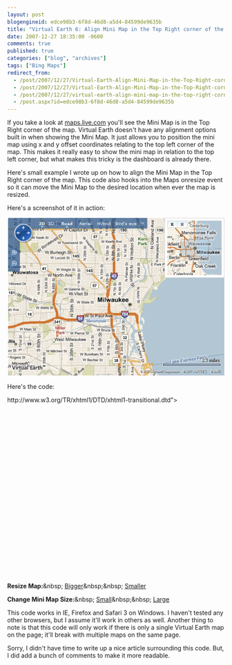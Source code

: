 ```yaml
---
layout: post
blogengineid: edce98b3-6f8d-46d8-a5d4-84599de9635b
title: "Virtual Earth 6: Align Mini Map in the Top Right corner of the Map"
date: 2007-12-27 18:35:00 -0600
comments: true
published: true
categories: ["blog", "archives"]
tags: ["Bing Maps"]
redirect_from: 
  - /post/2007/12/27/Virtual-Earth-Align-Mini-Map-in-the-Top-Right-corner-of-the-Map.aspx
  - /post/2007/12/27/Virtual-Earth-Align-Mini-Map-in-the-Top-Right-corner-of-the-Map
  - /post/2007/12/27/virtual-earth-align-mini-map-in-the-top-right-corner-of-the-map
  - /post.aspx?id=edce98b3-6f8d-46d8-a5d4-84599de9635b
---
```

<!-- more -->

If you take a look at <a href="http://maps.live.com/">maps.live.com</a> you'll see the Mini Map is in the Top Right corner of the map. Virtual Earth doesn't have any alignment options built in when showing the Mini Map. It just allows you to position the mini map using x and y offset coordinates relating to the top left corner of the map. This makes it really easy to show the mini map in relation to the top left corner, but what makes this tricky is the dashboard is already there.

Here's small example I wrote up on how to align the Mini Map in the Top Right corner of the map. This code also hooks into the Maps onresize event so it can move the Mini Map to the desired location when ever the map is resized.

Here's a screenshot of it in action:

<img src="/files/2009/6/20091227_Virtual_Earth_MiniMap_Align_Top_Right_Corner.png" alt="" />

Here's the code:

<!DOCTYPE html PUBLIC "-//W3C//DTD XHTML 1.0 Transitional//EN" "<a href="http://www.w3.org/TR/xhtml1/DTD/xhtml1-transitional.dtd">http://www.w3.org/TR/xhtml1/DTD/xhtml1-transitional.dtd</a>">
 <html>
 <head>
 <meta http-equiv="Content-Type" content="text/html; charset=utf-8">
 <script type="text/javascript" src="<a href="http://dev.virtualearth.net/mapcontrol/mapcontrol.ashx?v=6">http://dev.virtualearth.net/mapcontrol/mapcontrol.ashx?v=6</a>" mce_src="<a href="http://dev.virtualearth.net/mapcontrol/mapcontrol.ashx?v=6&quot;></script">http://dev.virtualearth.net/mapcontrol/mapcontrol.ashx?v=6"></script</a>>
 </head>

<body onload="PageLoad()">

<script type="text/javascript">
 var map = null;

var MiniMapSize = VEMiniMapSize.Small; // can also be set to VEMiniMapSize.Large

function PageLoad()
 {
     // Load the Map on the page when the page loads
     map = new VEMap('myMap');
     map.LoadMap(new VELatLong(47.6, -122.33), 7, VEMapStyle.Road);
     
     // Attach our onresize event handler
     map.AttachEvent("onresize", MapResize);
     
     // Show the Mini Map
     map.ShowMiniMap(0,0,MiniMapSize);
     
     // Align the position of the Mini Map where we want it
     RealignMiniMap();
 }

function MapResize(e)
 {
     // When the map is resized, Realign the position of the Mini Map
     RealignMiniMap();
 }

function RealignMiniMap()
 {
     // Realign the position of the Mini Map so it appears
     // where we want it - The Upper Right Corner
     var minimap = document.getElementById("MSVE_minimap");
     var xoffset = (GetMapWidth() - minimap.offsetWidth);
     map.ShowMiniMap(xoffset, 0, MiniMapSize);
     
     /// Hide the Mini Map resizer so the Mini Map cannot be resized
     document.getElementById("MSVE_minimap_resize").style.display = "none";
 }

function GetMapWidth()
 {   
     // Get the Width of the Map as an integer
     return document.getElementById("myMap").offsetWidth;
 }
 function GetMapHeight()
 {
     // Get the Height of the Map as an integer
     return document.getElementById("myMap").offsetHeight;
 }
 </script>

<div id="myMap" style="position:relative; width:550px; height:400px;"></div>



 **Resize Map:**&amp;nbsp;
 <a href="javascript:MakeMapBigger();" mce_href="javascript:MakeMapBigger();">Bigger</a>&amp;nbsp;&amp;nbsp;
 <a href="javascript:MakeMapSmaller();" mce_href="javascript:MakeMapSmaller();">Smaller</a>
 <script type="text/javascript">
     function MakeMapBigger()
     {
         var width = GetMapWidth();
         var height = GetMapHeight();
         map.Resize(width + 50, height);
     }
     function MakeMapSmaller()
     {
         var width = GetMapWidth();
         var height = GetMapHeight();
         map.Resize(width - 50, height);
     }
 </script>




 **Change Mini Map Size:**&amp;nbsp;
 <a href="javascript:SetMiniMapSize(VEMiniMapSize.Small);" mce_href="javascript:SetMiniMapSize(VEMiniMapSize.Small);">Small</a>&amp;nbsp;&amp;nbsp;
 <a href="javascript:SetMiniMapSize(VEMiniMapSize.Large);" mce_href="javascript:SetMiniMapSize(VEMiniMapSize.Large);">Large</a>
 <script type="text/javascript">
     function SetMiniMapSize(s)
     {
         // Set our global variable to the size we want
         MiniMapSize = s;
         
         // Show the Mini Map as our desired size
         map.ShowMiniMap(0,0,s);
         
         // Realign the Mini Map so it's in the desired position
         RealignMiniMap();
     }
 </script>

</body>
 </html>

This code works in IE, Firefox and Safari 3 on Windows. I haven't tested any other browsers, but I assume it'll work in others as well. Another thing to note is that this code will only work if there is only a single Virtual Earth map on the page; it'll break with multiple maps on the same page.

Sorry, I didn't have time to write up a nice article surrounding this code. But, I did add a bunch of comments to make it more readable.

 
